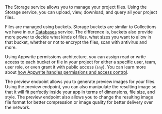 The Storage service allows you to manage your project files. Using the Storage service, you can upload, view, download, and query all your project files.

Files are managed using buckets. Storage buckets are similar to Collections we have in our [Databases](/docs/databases) service. The difference is, buckets also provide more power to decide what kinds of files, what sizes you want to allow in that bucket, whether or not to encrypt the files, scan with antivirus and more.

Using Appwrite permissions architecture, you can assign read or write access to each bucket or file in your project for either a specific user, team, user role, or even grant it with public access (`any`). You can learn more about [how Appwrite handles permissions and access control](/docs/permissions).

The preview endpoint allows you to generate preview images for your files. Using the preview endpoint, you can also manipulate the resulting image so that it will fit perfectly inside your app in terms of dimensions, file size, and style. The preview endpoint also allows you to change the resulting image file format for better compression or image quality for better delivery over the network.
